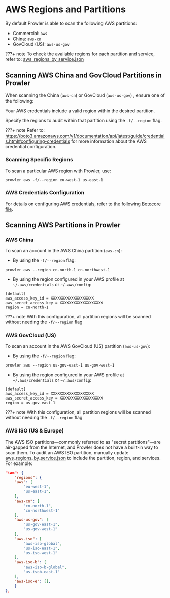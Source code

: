 # AWS Regions and Partitions

By default Prowler is able to scan the following AWS partitions:

- Commercial: `aws`
- China: `aws-cn`
- GovCloud (US): `aws-us-gov`

???+ note
    To check the available regions for each partition and service, refer to: [aws\_regions\_by\_service.json](https://github.com/prowler-cloud/prowler/blob/master/prowler/providers/aws/aws_regions_by_service.json)

## Scanning AWS China and GovCloud Partitions in Prowler

When scanning the China (`aws-cn`) or GovCloud (`aws-us-gov`) , ensure one of the following:

Your AWS credentials include a valid region within the desired partition.

Specify the regions to audit within that partition using the `-f/--region` flag.

???+ note
    Refer to: https://boto3.amazonaws.com/v1/documentation/api/latest/guide/credentials.html#configuring-credentials for more information about the AWS credential configuration.

### Scanning Specific Regions

To scan a particular AWS region with Prowler, use:

```console
prowler aws -f/--region eu-west-1 us-east-1
```

### AWS Credentials Configuration

For details on configuring AWS credentials, refer to the following [Botocore](https://github.com/boto/botocore) [file](https://github.com/boto/botocore/blob/22a19ea7c4c2c4dd7df4ab8c32733cba0c7597a4/botocore/data/partitions.json).

## Scanning AWS Partitions in Prowler

### AWS China

To scan an account in the AWS China partition (`aws-cn`):

- By using the `-f/--region` flag:

```
prowler aws --region cn-north-1 cn-northwest-1
```

- By using the region configured in your AWS profile at `~/.aws/credentials` or `~/.aws/config`:

```
[default]
aws_access_key_id = XXXXXXXXXXXXXXXXXXX
aws_secret_access_key = XXXXXXXXXXXXXXXXXXX
region = cn-north-1
```

???+ note
    With this configuration, all partition regions will be scanned without needing the `-f/--region` flag

### AWS GovCloud (US)

To scan an account in the AWS GovCloud (US) partition (`aws-us-gov`):

- By using the `-f/--region` flag:

```
prowler aws --region us-gov-east-1 us-gov-west-1
```

- By using the region configured in your AWS profile at `~/.aws/credentials` or `~/.aws/config`:

```
[default]
aws_access_key_id = XXXXXXXXXXXXXXXXXXX
aws_secret_access_key = XXXXXXXXXXXXXXXXXXX
region = us-gov-east-1
```

???+ note
    With this configuration, all partition regions will be scanned without needing the `-f/--region` flag

### AWS ISO (US \& Europe)

The AWS ISO partitions—commonly referred to as "secret partitions"—are air-gapped from the Internet, and Prowler does not have a built-in way to scan them. To audit an AWS ISO partition, manually update [aws\_regions\_by\_service.json](https://github.com/prowler-cloud/prowler/blob/master/prowler/providers/aws/aws_regions_by_service.json) to include the partition, region, and services. For example:

```json
"iam": {
    "regions": {
    "aws": [
        "eu-west-1",
        "us-east-1",
    ],
    "aws-cn": [
        "cn-north-1",
        "cn-northwest-1"
    ],
    "aws-us-gov": [
        "us-gov-east-1",
        "us-gov-west-1"
    ],
    "aws-iso": [
        "aws-iso-global",
        "us-iso-east-1",
        "us-iso-west-1"
    ],
    "aws-iso-b": [
        "aws-iso-b-global",
        "us-isob-east-1"
    ],
    "aws-iso-e": [],
    }
},
```
